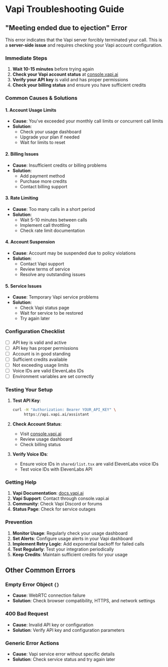 # Vapi Troubleshooting Guide

## "Meeting ended due to ejection" Error

This error indicates that the Vapi server forcibly terminated your call. This is a **server-side issue** and requires checking your Vapi account configuration.

### Immediate Steps

1. **Wait 10-15 minutes** before trying again
2. **Check your Vapi account status** at [console.vapi.ai](https://console.vapi.ai)
3. **Verify your API key** is valid and has proper permissions
4. **Check your billing status** and ensure you have sufficient credits

### Common Causes & Solutions

#### 1. Account Usage Limits
- **Cause**: You've exceeded your monthly call limits or concurrent call limits
- **Solution**: 
  - Check your usage dashboard
  - Upgrade your plan if needed
  - Wait for limits to reset

#### 2. Billing Issues
- **Cause**: Insufficient credits or billing problems
- **Solution**:
  - Add payment method
  - Purchase more credits
  - Contact billing support

#### 3. Rate Limiting
- **Cause**: Too many calls in a short period
- **Solution**:
  - Wait 5-10 minutes between calls
  - Implement call throttling
  - Check rate limit documentation

#### 4. Account Suspension
- **Cause**: Account may be suspended due to policy violations
- **Solution**:
  - Contact Vapi support
  - Review terms of service
  - Resolve any outstanding issues

#### 5. Service Issues
- **Cause**: Temporary Vapi service problems
- **Solution**:
  - Check Vapi status page
  - Wait for service to be restored
  - Try again later

### Configuration Checklist

- [ ] API key is valid and active
- [ ] API key has proper permissions
- [ ] Account is in good standing
- [ ] Sufficient credits available
- [ ] Not exceeding usage limits
- [ ] Voice IDs are valid ElevenLabs IDs
- [ ] Environment variables are set correctly

### Testing Your Setup

1. **Test API Key**:
   ```bash
   curl -H "Authorization: Bearer YOUR_API_KEY" \
        https://api.vapi.ai/assistant
   ```

2. **Check Account Status**:
   - Visit [console.vapi.ai](https://console.vapi.ai)
   - Review usage dashboard
   - Check billing status

3. **Verify Voice IDs**:
   - Ensure voice IDs in `shared/list.tsx` are valid ElevenLabs voice IDs
   - Test voice IDs with ElevenLabs API

### Getting Help

1. **Vapi Documentation**: [docs.vapi.ai](https://docs.vapi.ai)
2. **Vapi Support**: Contact through console.vapi.ai
3. **Community**: Check Vapi Discord or forums
4. **Status Page**: Check for service outages

### Prevention

1. **Monitor Usage**: Regularly check your usage dashboard
2. **Set Alerts**: Configure usage alerts in your Vapi dashboard
3. **Implement Retry Logic**: Add exponential backoff for failed calls
4. **Test Regularly**: Test your integration periodically
5. **Keep Credits**: Maintain sufficient credits for your usage

## Other Common Errors

### Empty Error Object `{}`
- **Cause**: WebRTC connection failure
- **Solution**: Check browser compatibility, HTTPS, and network settings

### 400 Bad Request
- **Cause**: Invalid API key or configuration
- **Solution**: Verify API key and configuration parameters

### Generic Error Actions
- **Cause**: Vapi service error without specific details
- **Solution**: Check service status and try again later
